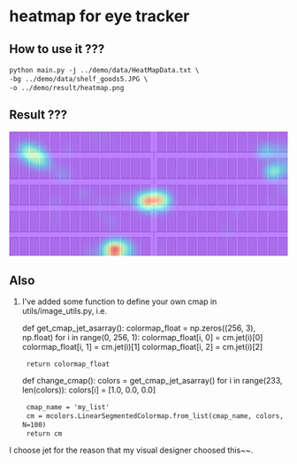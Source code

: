 # heatmap for eye tracker

## How to use it ???
    python main.py -j ../demo/data/HeatMapData.txt \
    -bg ../demo/data/shelf_goods5.JPG \
    -o ../demo/result/heatmap.png

## Result ???
![image](./venv/demo/result/heatmap.png)


## Also
1. I've added some function to define your own cmap in utils/image_utils.py,
i.e. 

    def get_cmap_jet_asarray():
        colormap_float = np.zeros((256, 3), np.float)
        for i in range(0, 256, 1):
            colormap_float[i, 0] = cm.jet(i)[0]
            colormap_float[i, 1] = cm.jet(i)[1]
            colormap_float[i, 2] = cm.jet(i)[2]

        return colormap_float


    def change_cmap():
        colors = get_cmap_jet_asarray()
        for i in range(233, len(colors)):
            colors[i] = [1.0, 0.0, 0.0]

        cmap_name = 'my_list'
        cm = mcolors.LinearSegmentedColormap.from_list(cmap_name, colors, N=100)
        return cm

I choose jet for the reason that my visual designer choosed this~~.